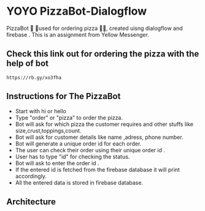 # YOYO PizzaBot-Dialogflow
PizzaBot 🤖 🍕used for ordering pizza 🍕🍕, created uisng dialogflow and firebase . This is an assignment from Yellow Messenger.

## Check this link out for ordering the pizza with the help of bot
    https://rb.gy/xo3fha
    
## Instructions for The PizzaBot
   * Start with hi or hello
   * Type "order" or "pizza" to order the pizza.
   * Bot will ask for which pizza the customer requires and other stuffs like size,crust,toppings,count.
   * Bot will ask for customer details like name ,adress, phone number.
   * Bot will generate a unique order id for each order.
   * The user can check their order using their unique order id .
   * User has to type "id" for checking the status.
   * Bot will ask to enter the order id .
   * If the entered id is fetched from the firebase database it will print accordingly.
   * All the entered data is stored in firebase database.
   
 ## Architecture
 
    
